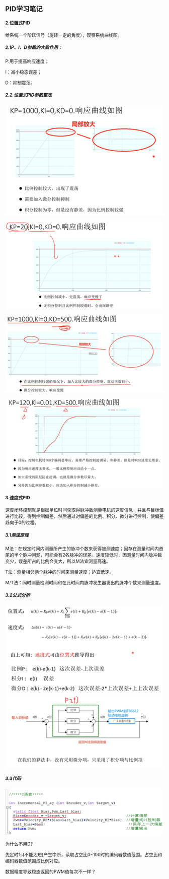 

## PID学习笔记

#### 2.位置式PID

给系统一个阶跃信号（旋转一定的角度），观察系统曲线图。

##### 2.1P、I、D参数的大致作用：

P:用于提高响应速度；

I：减小稳态误差；

D：抑制震荡。

##### 2.2.位置式PID参数整定

![PID1](https://raw.githubusercontent.com/yyhlovehh/yyhlovehh.github.io/master/202309032135310.png)



![PID2](https://raw.githubusercontent.com/yyhlovehh/yyhlovehh.github.io/master/202309032136276.png)



![PID3](https://raw.githubusercontent.com/yyhlovehh/yyhlovehh.github.io/master/202309032140068.png)



![PID4](https://raw.githubusercontent.com/yyhlovehh/yyhlovehh.github.io/master/202309032140664.png)

#### 3.速度式PID

速度闭环控制就是根据单位时间获取得脉冲数测量电机的速度信息，并且与目标值进行比较，得到控制偏差，然后通过对偏差的比例、积分、微分进行控制，使偏差趋向于0的过程。

##### 3.1测速原理

M法：在规定时间内测量所产生的脉冲个数来获得被测速度；因存在测量时间内首尾的半个脉冲问题，可能会有2各脉冲的误差。速度较低时，因测量时间内脉冲数变少，误差所占的比例会变大，所以M法宜测量高速。

T法：测量相邻两个脉冲的时间来测量速度；适宜低速。

M/T法：同时测量检测时间和在此时间内脉冲发生器发出的脉冲个数来测量速度。

##### 3.2公式分析

##### ![PID5](https://raw.githubusercontent.com/yyhlovehh/yyhlovehh.github.io/master/202309032159715.png)![PID6](https://raw.githubusercontent.com/yyhlovehh/yyhlovehh.github.io/master/202309040010865.png)

##### 3.3代码

![PID7](https://raw.githubusercontent.com/yyhlovehh/yyhlovehh.github.io/master/202309040012433.png)

为什么不用D?

先定时1s(不能太短)产生中断，读取占空比0~100时的编码器数值范围。占空比和编码器数值范围成比例对应。

数据精度导致稳态返回的PWM值每次不一样？